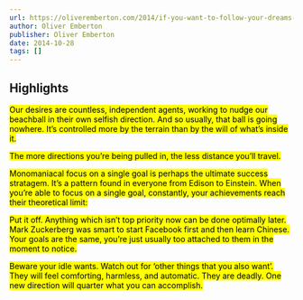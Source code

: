 ```yaml
---
url: https://oliveremberton.com/2014/if-you-want-to-follow-your-dreams-you-have-to-say-no-to-all-the-alternatives/
author: Oliver Emberton
publisher: Oliver Emberton
date: 2014-10-28
tags: []
---
```


## Highlights
<mark>Our desires are countless, independent agents, working to nudge our beachball in their own selfish direction. And so usually, that ball is going nowhere. It’s controlled more by the terrain than by the will of what’s inside it.</mark>

<mark>The more directions you’re being pulled in, the less distance you’ll travel.</mark>

<mark>Monomaniacal focus on a single goal is perhaps the ultimate success stratagem. It’s a pattern found in everyone from Edison to Einstein. When you’re able to focus on a single goal, constantly, your achievements reach their theoretical limit:</mark>

<mark>Put it off. Anything which isn’t top priority now can be done optimally later. Mark Zuckerberg was smart to start Facebook first and then learn Chinese. Your goals are the same, you’re just usually too attached to them in the moment to notice.</mark>

<mark>Beware your idle wants. Watch out for ‘other things that you also want’. They will feel comforting, harmless, and automatic. They are deadly. One new direction will quarter what you can accomplish.</mark>

